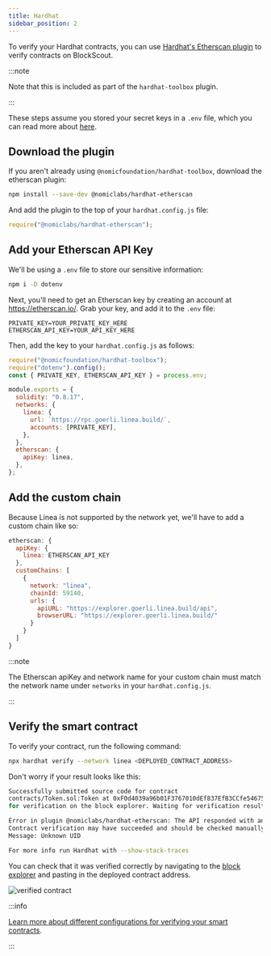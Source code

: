 ```yaml
---
title: Hardhat
sidebar_position: 2
---
```


To verify your Hardhat contracts, you can use [Hardhat's Etherscan plugin](https://hardhat.org/hardhat-runner/plugins/nomiclabs-hardhat-etherscan) to verify contracts on BlockScout.

:::note

Note that this is included as part of the `hardhat-toolbox` plugin.

:::

These steps assume you stored your secret keys in a `.env` file, which you can read more about [here](/build-on-linea/quickstart/deploy-smart-contract/hardhat.mdx/#deploy-your-contract).

## Download the plugin

If you aren't already using `@nomicfoundation/hardhat-toolbox`, download the etherscan plugin:

```bash
npm install --save-dev @nomiclabs/hardhat-etherscan
```

And add the plugin to the top of your `hardhat.config.js` file:

```javascript
require("@nomiclabs/hardhat-etherscan");
```

## Add your Etherscan API Key

We'll be using a `.env` file to store our sensitive information:

```bash
npm i -D dotenv
```

Next, you'll need to get an Etherscan key by creating an account at https://etherscan.io/. Grab your key, and add it to the `.env` file:

```
PRIVATE_KEY=YOUR_PRIVATE_KEY_HERE
ETHERSCAN_API_KEY=YOUR_API_KEY_HERE
```

Then, add the key to your `hardhat.config.js` as follows:

```javascript
require("@nomicfoundation/hardhat-toolbox");
require("dotenv").config();
const { PRIVATE_KEY, ETHERSCAN_API_KEY } = process.env;

module.exports = {
  solidity: "0.8.17",
  networks: {
    linea: {
      url: `https://rpc.goerli.linea.build/`,
      accounts: [PRIVATE_KEY],
    },
  },
  etherscan: {
    apiKey: linea,
  },
};
```

## Add the custom chain

Because Linea is not supported by the network yet, we'll have to add a custom chain like so:

```javascript
etherscan: {
  apiKey: {
    linea: ETHERSCAN_API_KEY
  },
  customChains: [
    {
      network: "linea",
      chainId: 59140,
      urls: {
        apiURL: "https://explorer.goerli.linea.build/api",
        browserURL: "https://explorer.goerli.linea.build/"
      }
    }
  ]
}
```

:::note

The Etherscan apiKey and network name for your custom chain must match the network name under `networks` in your `hardhat.config.js`.

:::

## Verify the smart contract

To verify your contract, run the following command:

```bash
npx hardhat verify --network linea <DEPLOYED_CONTRACT_ADDRESS>
```

Don't worry if your result looks like this:

```bash
Successfully submitted source code for contract
contracts/Token.sol:Token at 0xF0d4039a96b01F3767010dEf837EfB3CCfe54675
for verification on the block explorer. Waiting for verification result...

Error in plugin @nomiclabs/hardhat-etherscan: The API responded with an unexpected message.
Contract verification may have succeeded and should be checked manually.
Message: Unknown UID

For more info run Hardhat with --show-stack-traces
```

You can check that it was verified correctly by navigating to the [block explorer](https://explorer.goerli.linea.build/) and pasting in the deployed contract address.

![verified contract](/img/quests/blockscout_verification.png)

:::info

[Learn more about different configurations for verifying your smart contracts](https://docs.blockscout.com/for-users/verifying-a-smart-contract/hardhat-verification-plugin).

:::
